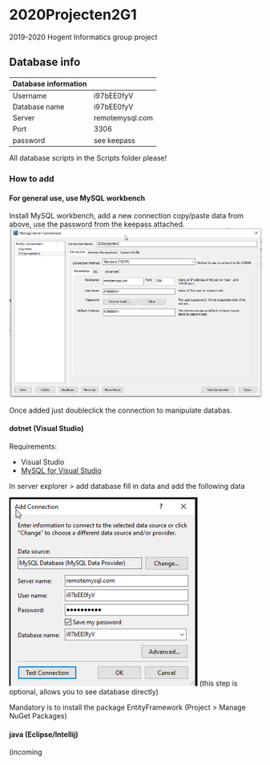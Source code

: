 # 2020Projecten2G1
2019-2020 Hogent Informatics group project

## Database info
| Database information |  |
| - | - |
| Username | i97bEE0fyV |
| Database name | i97bEE0fyV |
| Server | remotemysql.com |
| Port | 3306 |
| password | see keepass |

All database scripts in the Scripts folder please!

### How to add

#### For general use, use MySQL workbench
Install MySQL workbench, add a new connection
copy/paste data from above, use the password from the keepass attached.
![MySQLWorkbench](/images/mysqlWorkbench.png)

Once added just doubleclick the connection to manipulate databas.

#### dotnet (Visual Studio)
Requirements: 
 - Visual Studio
 - [MySQL for Visual Studio](https://dev.mysql.com/downloads/windows/visualstudio/)

In server explorer > add database
fill in data and add the following data

![add MySQL connection](/images/add_server_visual_studio.png)
(this step is optional, allows you to see database directly)

Mandatory is to install the package EntityFramework (Project > Manage NuGet Packages)

#### java (Eclipse/Intellij)
(incoming

